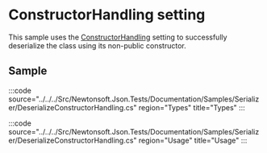 ﻿# ConstructorHandling setting

This sample uses the [ConstructorHandling](/api/newtonsoft/json/constructorhandling/) setting to successfully deserialize the class using its non-public constructor.

## Sample

:::code source="../../../Src/Newtonsoft.Json.Tests/Documentation/Samples/Serializer/DeserializeConstructorHandling.cs" region="Types" title="Types" :::

:::code source="../../../Src/Newtonsoft.Json.Tests/Documentation/Samples/Serializer/DeserializeConstructorHandling.cs" region="Usage" title="Usage" :::
